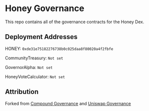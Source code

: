 # Honey Governance

This repo contains all of the governance contracts for the Honey Dex.

## Deployment Addresses

HONEY: `0xde31e75182276738b0c025daa8f80020a4f2fbfe`

CommunityTreasury: `Not set`

GovernorAlpha:     `Not set`

HoneyVoteCalculator: `Not set`

## Attribution

Forked from
[Compound Governance](https://github.com/compound-finance/compound-protocol/tree/v2.8.1) and [Uniswap Governance](https://github.com/Uniswap/governance)
